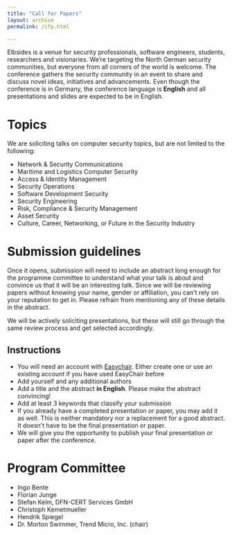 ```yaml
---
title: "Call for Papers"
layout: archive
permalink: /cfp.html

---
```


Elbsides is a venue for security professionals, software engineers, students, researchers and visionaries. We’re targeting the North German security communities, but everyone from all corners of the world is welcome. The conference gathers the security community in an event to share and discuss novel ideas, initiatives and advancements. Even though the conference is in Germany, the conference language is **English** and all presentations and slides are expected to be in English.

# Topics #

We are soliciting talks on computer security topics, but are not limited to the following:

* Network & Security Communications
* Maritime and Logistics Computer Security
* Access & Identity Management
* Security Operations
* Software Development Security
* Security Engineering
* Risk, Compliance & Security Management
* Asset Security
* Culture, Career, Networking, or Future in the Security Industry

# Submission guidelines #

Once it opens, submission will need to include an abstract long enough for the programme committee to understand what your talk is about and convince us that it will be an interesting talk. Since we will be reviewing papers without knowing your name, gender or affiliation, you can't rely on your reputation to get in. Please refrain from mentioning any of these details in the abstract.

We will be actively soliciting presentations, but these will still go through the same review process and get selected accordingly.

## Instructions ##

* You will need an account with [Easychair](https://easychair.org). Either create one or use an existing account if you have used EasyChair before
* Add yourself and any additional authors
* Add a title and the abstract **in English**. Please make the abstract convincing!
* Add at least 3 keywords that classify your submission
* If you already have a completed presentation or paper, you may add it as well. This is neither mandatory nor a replacement for a good abstract. It doesn't have to be the final presentation or paper.
* We will give you the opportunity to publish your final presentation or paper after the conference.


# Program Committee #

* Ingo Bente
* Florian Junge
* Stefan Kelm, DFN-CERT Services GmbH
* Christoph Kemetmueller
* Hendrik Spiegel
* Dr. Morton Swimmer, Trend Micro, Inc. (chair)
